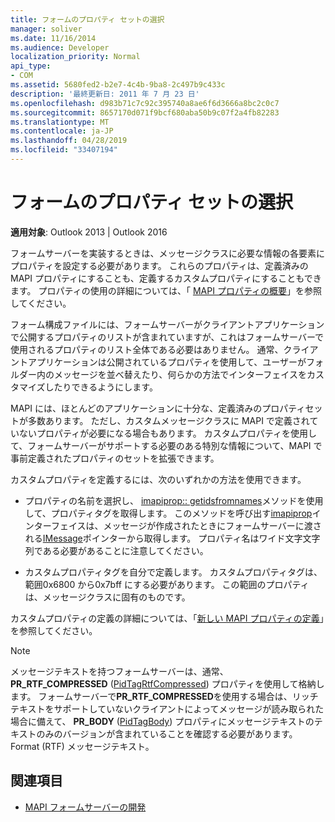 ```yaml
---
title: フォームのプロパティ セットの選択
manager: soliver
ms.date: 11/16/2014
ms.audience: Developer
localization_priority: Normal
api_type:
- COM
ms.assetid: 5680fed2-b2e7-4c4b-9ba8-2c497b9c433c
description: '最終更新日: 2011 年 7 月 23 日'
ms.openlocfilehash: d983b71c7c92c395740a8ae6f6d3666a8bc2c0c7
ms.sourcegitcommit: 8657170d071f9bcf680aba50b9c07f2a4fb82283
ms.translationtype: MT
ms.contentlocale: ja-JP
ms.lasthandoff: 04/28/2019
ms.locfileid: "33407194"
---
```

# <a name="choosing-a-forms-property-set"></a>フォームのプロパティ セットの選択

**適用対象**: Outlook 2013 | Outlook 2016 
  
フォームサーバーを実装するときは、メッセージクラスに必要な情報の各要素にプロパティを設定する必要があります。 これらのプロパティは、定義済みの MAPI プロパティにすることも、定義するカスタムプロパティにすることもできます。 プロパティの使用の詳細については、「 [MAPI プロパティの概要](mapi-property-overview.md)」を参照してください。
  
フォーム構成ファイルには、フォームサーバーがクライアントアプリケーションで公開するプロパティのリストが含まれていますが、これはフォームサーバーで使用されるプロパティのリスト全体である必要はありません。 通常、クライアントアプリケーションは公開されているプロパティを使用して、ユーザーがフォルダー内のメッセージを並べ替えたり、何らかの方法でインターフェイスをカスタマイズしたりできるようにします。
  
MAPI には、ほとんどのアプリケーションに十分な、定義済みのプロパティセットが多数あります。 ただし、カスタムメッセージクラスに MAPI で定義されていないプロパティが必要になる場合もあります。 カスタムプロパティを使用して、フォームサーバーがサポートする必要のある特別な情報について、MAPI で事前定義されたプロパティのセットを拡張できます。
  
カスタムプロパティを定義するには、次のいずれかの方法を使用できます。
  
- プロパティの名前を選択し、 [imapiprop:: getidsfromnames](imapiprop-getidsfromnames.md)メソッドを使用して、プロパティタグを取得します。 このメソッドを呼び出す[imapiprop](imapipropiunknown.md)インターフェイスは、メッセージが作成されたときにフォームサーバーに渡される[IMessage](imessageimapiprop.md)ポインターから取得します。 プロパティ名はワイド文字文字列である必要があることに注意してください。 
    
- カスタムプロパティタグを自分で定義します。 カスタムプロパティタグは、範囲0x6800 から0x7bff にする必要があります。 この範囲のプロパティは、メッセージクラスに固有のものです。
    
カスタムプロパティの定義の詳細については、「[新しい MAPI プロパティの定義](defining-new-mapi-properties.md)」を参照してください。
  
> [!NOTE]
> メッセージテキストを持つフォームサーバーは、通常、 **PR_RTF_COMPRESSED** ([PidTagRtfCompressed](pidtagrtfcompressed-canonical-property.md)) プロパティを使用して格納します。 フォームサーバーで**PR_RTF_COMPRESSED**を使用する場合は、リッチテキストをサポートしていないクライアントによってメッセージが読み取られた場合に備えて、 **PR_BODY** ([PidTagBody](pidtagbody-canonical-property.md)) プロパティにメッセージテキストのテキストのみのバージョンが含まれていることを確認する必要があります。Format (RTF) メッセージテキスト。 
  
## <a name="see-also"></a>関連項目

- [MAPI フォームサーバーの開発](developing-mapi-form-servers.md)

